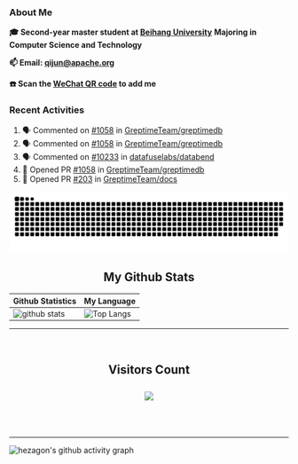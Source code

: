 ### About Me

**🎓 Second-year master student at [Beihang University](https://www.buaa.edu.cn/)** **Majoring in Computer Science and Technology**

**📫 Email: qijun@apache.org**

**☎️ Scan the [WeChat QR code](https://github.com/jun0315/jun0315/issues/1) to add me**


### Recent Activities
<!--START_SECTION:activity-->
1. 🗣 Commented on [#1058](https://github.com/GreptimeTeam/greptimedb/issues/1058) in [GreptimeTeam/greptimedb](https://github.com/GreptimeTeam/greptimedb)
2. 🗣 Commented on [#1058](https://github.com/GreptimeTeam/greptimedb/issues/1058) in [GreptimeTeam/greptimedb](https://github.com/GreptimeTeam/greptimedb)
3. 🗣 Commented on [#10233](https://github.com/datafuselabs/databend/issues/10233) in [datafuselabs/databend](https://github.com/datafuselabs/databend)
4. 💪 Opened PR [#1058](https://github.com/GreptimeTeam/greptimedb/pull/1058) in [GreptimeTeam/greptimedb](https://github.com/GreptimeTeam/greptimedb)
5. 💪 Opened PR [#203](https://github.com/GreptimeTeam/docs/pull/203) in [GreptimeTeam/docs](https://github.com/GreptimeTeam/docs)
<!--END_SECTION:activity-->

![github contribution grid snake animation](https://raw.githubusercontent.com/jun0315/jun0315/output/github-contribution-grid-snake.svg)

<!-- START NEW SECTION -->
<p align="center">
 <h2 align="center">My Github Stats</h2>

| Github Statistics                                                                                           | My Language                                                                                                                 |
| ----------------------------------------------------------------------------------------------------------- | --------------------------------------------------------------------------------------------------------------------------- |
| ![github stats](https://github-readme-stats.vercel.app/api?username=jun0315&theme=dark&show_icons=true) | ![Top Langs](https://github-readme-stats.vercel.app/api/top-langs/?username=jun0315&hide=TeX&layout=compact&theme=dark) |

<hr>

<div align="center">
<br><h2 align="centre"><b>Visitors Count</b></p>  
<p align="center"><img align="center" src="https://profile-counter.glitch.me/{jun0315}/count.svg" /></p> 
<br></div>

<hr>

![hezagon's github activity graph](https://activity-graph.herokuapp.com/graph?username=jun0315&theme=react-dark)

